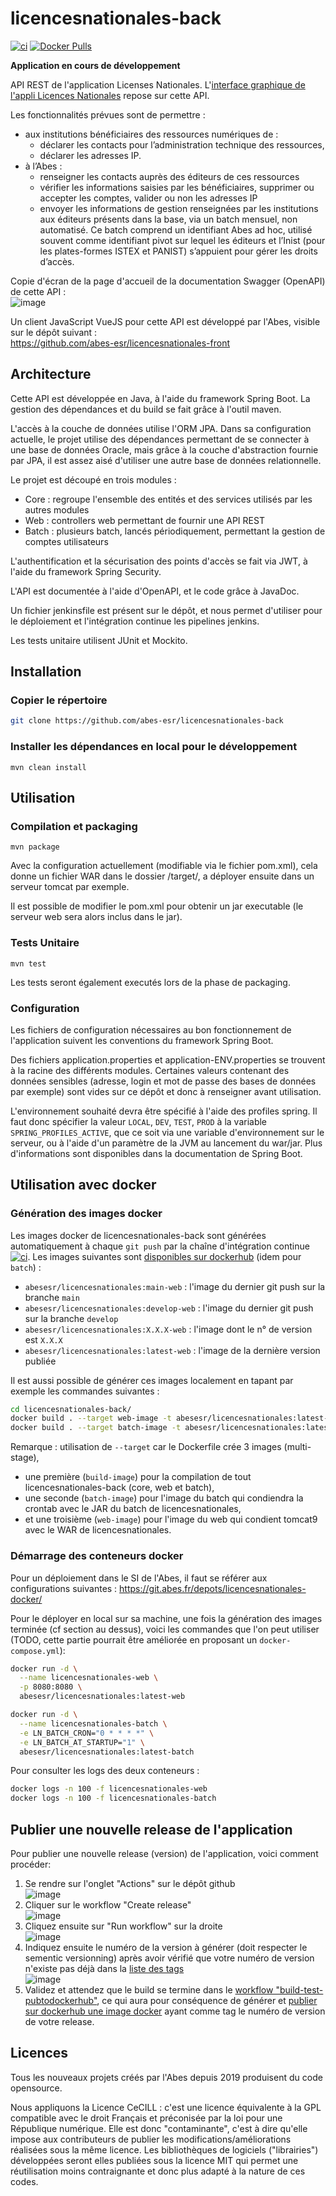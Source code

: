 # licencesnationales-back

[![ci](https://github.com/abes-esr/licencesnationales-back/actions/workflows/build-test-pubtodockerhub.yml/badge.svg)](https://github.com/abes-esr/licencesnationales-back/actions/workflows/build-test-pubtodockerhub.yml) [![Docker Pulls](https://img.shields.io/docker/pulls/abesesr/licencesnationales.svg)](https://hub.docker.com/r/abesesr/licencesnationales/)

**Application en cours de développement**

API REST de l'application Licenses Nationales. L'[interface graphique de l'appli Licences Nationales](https://github.com/abes-esr/licencesnationales-front) repose sur cette API.

Les fonctionnalités prévues sont de permettre :
- aux institutions bénéficiaires des ressources numériques de :
  - déclarer les contacts pour l’administration technique des ressources,
  - déclarer les adresses IP.
- à l’Abes :
  - renseigner les contacts auprès des éditeurs de ces ressources
  - vérifier les informations saisies par les bénéficiaires, supprimer ou accepter les comptes, valider ou non les adresses IP
  - envoyer les informations de gestion renseignées par les institutions aux éditeurs présents dans la base, via un batch mensuel, non automatisé. Ce batch comprend un identifiant Abes ad hoc, utilisé souvent comme identifiant pivot sur lequel les éditeurs et l’Inist (pour les plates-formes ISTEX et PANIST) s’appuient pour gérer les droits d’accès.

Copie d'écran de la page d'accueil de la documentation Swagger (OpenAPI) de cette API :  
![image](https://user-images.githubusercontent.com/328244/159644528-57410331-3a78-4273-9660-c40303a05724.png)


Un client JavaScript VueJS pour cette API est développé par l'Abes, visible sur le dépôt suivant :  
https://github.com/abes-esr/licencesnationales-front

## Architecture

Cette API est développée en Java, à l'aide du framework Spring Boot. La gestion des dépendances et du build se fait grâce à l'outil maven.

L'accès à la couche de données utilise l'ORM JPA. Dans sa configuration actuelle, le projet utilise des dépendances permettant de se connecter à une base de données Oracle, mais grâce à la couche d'abstraction fournie par JPA, il est assez aisé d'utiliser une autre base de données relationnelle.

Le projet est découpé en trois modules : 
* Core : regroupe l'ensemble des entités et des services utilisés par les autres modules
* Web : controllers web permettant de fournir une API REST
* Batch : plusieurs batch, lancés périodiquement, permettant la gestion de comptes utilisateurs

L'authentification et la sécurisation des points d'accès se fait via JWT, à l'aide du framework Spring Security.

L'API est documentée à l'aide d'OpenAPI, et le code grâce à JavaDoc.

Un fichier jenkinsfile est présent sur le dépôt, et nous permet d'utiliser pour le déploiement et l'intégration continue les pipelines jenkins.

Les tests unitaire utilisent JUnit et Mockito.

## Installation

### Copier le répertoire
```sh
git clone https://github.com/abes-esr/licencesnationales-back
```

### Installer les dépendances en local pour le développement

```
mvn clean install
```


## Utilisation

### Compilation et packaging
```
mvn package
```
Avec la configuration actuellement (modifiable via le fichier pom.xml), cela donne un fichier WAR dans le dossier /target/, a déployer ensuite dans un serveur tomcat par exemple.

Il est possible de modifier le pom.xml pour obtenir un jar executable (le serveur web sera alors inclus dans le jar).

### Tests Unitaire
```
mvn test
```
Les tests seront également executés lors de la phase de packaging.

### Configuration

Les fichiers de configuration nécessaires au bon fonctionnement de l'application suivent les conventions du framework Spring Boot.

Des fichiers application.properties et application-ENV.properties se trouvent à la racine des différents modules. Certaines valeurs contenant des données sensibles (adresse, login et mot de passe des bases de données par exemple) sont vides sur ce dépôt et donc à renseigner avant utilisation.

L'environnement souhaité devra être spécifié à l'aide des profiles spring. Il faut donc spécifier la valeur ``LOCAL``, ``DEV``, ``TEST``, ``PROD`` à la variable ``SPRING_PROFILES_ACTIVE``, que ce soit via une variable d'environnement sur le serveur, ou à l'aide d'un paramètre de la JVM au lancement du war/jar. Plus d'informations sont disponibles dans la documentation de Spring Boot.

## Utilisation avec docker

### Génération des images docker

Les images docker de licencesnationales-back sont générées automatiquement à chaque ``git push`` par la chaîne d'intégration continue [![ci](https://github.com/abes-esr/licencesnationales-back/actions/workflows/build-test-pubtodockerhub.yml/badge.svg)](https://github.com/abes-esr/licencesnationales-back/actions/workflows/build-test-pubtodockerhub.yml). Les images suivantes sont [disponibles sur dockerhub](https://hub.docker.com/r/abesesr/licencesnationales/tags) (idem pour ``batch``) :
- ``abesesr/licencesnationales:main-web`` : l'image du dernier git push sur la branche ``main``
- ``abesesr/licencesnationales:develop-web`` : l'image du dernier git push sur la branche ``develop``
- ``abesesr/licencesnationales:X.X.X-web`` : l'image dont le n° de version est ``X.X.X``
- ``abesesr/licencesnationales:latest-web`` : l'image de la dernière version publiée

Il est aussi possible de générer ces images localement en tapant par exemple les commandes suivantes :
```bash
cd licencesnationales-back/
docker build . --target web-image -t abesesr/licencesnationales:latest-web
docker build . --target batch-image -t abesesr/licencesnationales:latest-batch
```

Remarque : utilisation de ``--target`` car le Dockerfile crée 3 images (multi-stage),
- une première (``build-image``) pour la compilation de tout licencesnationales-back (core, web et batch),
- une seconde (``batch-image``) pour l'image du batch qui condiendra la crontab avec le JAR du batch de licencesnationales,
- et une troisième (``web-image``) pour l'image du web qui condient tomcat9 avec le WAR de licencesnationales.

### Démarrage des conteneurs docker

Pour un déploiement dans le SI de l'Abes, il faut se référer aux configurations suivantes :
https://git.abes.fr/depots/licencesnationales-docker/

Pour le déployer en local sur sa machine, une fois la génération des images terminée (cf section au dessus), voici les commandes que l'on peut utiliser (TODO, cette partie pourrait être améliorée en proposant un ``docker-compose.yml``):
```bash
docker run -d \
  --name licencesnationales-web \
  -p 8080:8080 \
  abesesr/licencesnationales:latest-web

docker run -d \
  --name licencesnationales-batch \
  -e LN_BATCH_CRON="0 * * * *" \
  -e LN_BATCH_AT_STARTUP="1" \
  abesesr/licencesnationales:latest-batch
```

Pour consulter les logs des deux conteneurs :
```bash
docker logs -n 100 -f licencesnationales-web
docker logs -n 100 -f licencesnationales-batch
```

## Publier une nouvelle release de l'application

Pour publier une nouvelle release (version) de l'application, voici comment procéder:
1. Se rendre sur l'onglet "Actions" sur le dépôt github  
   ![image](https://user-images.githubusercontent.com/328244/159044287-67c7131f-8663-4452-b7fa-55aa8c695692.png)
2. Cliquer sur le workflow "Create release"  
   ![image](https://user-images.githubusercontent.com/328244/159044427-d36ae0d6-51cc-4f69-a855-097c162ba100.png)
3. Cliquez ensuite sur "Run workflow" sur la droite  
   ![image](https://user-images.githubusercontent.com/328244/159044539-57b57fba-15b8-440d-94e7-1ee859566a04.png)
4. Indiquez ensuite le numéro de la version à générer (doit respecter le sementic versionning) après avoir vérifié que votre numéro de version n'existe pas déjà dans la [liste des tags](https://github.com/abes-esr/licencesnationales-back/tags)  
   ![image](https://user-images.githubusercontent.com/328244/159044729-e9cc0d7a-abe3-401f-a246-84e577670493.png)
5. Validez et attendez que le build se termine dans le [workflow "build-test-pubtodockerhub"](https://github.com/abes-esr/licencesnationales-back/actions/workflows/build-test-pubtodockerhub.yml), ce qui aura pour conséquence  de générer et [publier sur dockerhub une image docker](https://hub.docker.com/r/abesesr/licencesnationales/tags) ayant comme tag le numéro de version de votre release.

## Licences

Tous les nouveaux projets créés par l'Abes depuis 2019 produisent du code opensource.

Nous appliquons la Licence CeCILL : c'est une licence équivalente à la GPL compatible avec le droit Français et préconisée par la loi pour une République numérique. Elle est donc "contaminante", c'est à dire qu'elle impose aux contributeurs de publier les modifications/améliorations réalisées sous la même licence. Les bibliothèques de logiciels ("librairies") développées seront elles publiées sous la licence MIT qui permet une réutilisation moins contraignante et donc plus adapté à la nature de ces codes.
